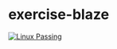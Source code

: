 # exercise-blaze
<a href="https://github.com/whobuilder/exercise-blaze/actions">
  <img alt="Linux Passing" src="https://github.com/whobuilder/exercise-blaze/workflows/Linux/badge.svg?branch=master" />
</a>

